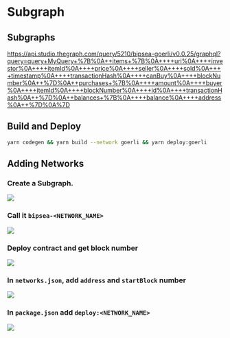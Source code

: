 # Subgraph

## Subgraphs

https://api.studio.thegraph.com/query/5210/bipsea-goerli/v0.0.25/graphql?query=query+MyQuery+%7B%0A++items+%7B%0A++++uri%0A++++investor%0A++++itemId%0A++++price%0A++++seller%0A++++sold%0A++++timestamp%0A++++transactionHash%0A++++canBuy%0A++++blockNumber%0A++%7D%0A++purchases+%7B%0A++++amount%0A++++buyer%0A++++itemId%0A++++blockNumber%0A++++id%0A++++transactionHash%0A++%7D%0A++balances+%7B%0A++++balance%0A++++address%0A++%7D%0A%7D

## Build and Deploy

```bash
yarn codegen && yarn build --network goerli && yarn deploy:goerli 
```

## Adding Networks

### Create a Subgraph.

![](https://user-images.githubusercontent.com/19412160/184470320-43c0ce0c-3772-4f11-b47d-17b56c905a6c.png)

### Call it `bipsea-<NETWORK_NAME>`

![](https://user-images.githubusercontent.com/19412160/184470333-9fe683d8-8774-4db6-af37-31f6ab89b60d.png)

### Deploy contract and get block number

![](https://user-images.githubusercontent.com/19412160/184470286-ed796dea-c488-4c58-a873-f19280f1d526.png)

### In `networks.json`, add `address` and `startBlock` number

![](https://user-images.githubusercontent.com/19412160/184470382-d1fb070d-5f6a-4fc9-87f1-ad152e807cc1.png)

### In `package.json` add `deploy:<NETWORK_NAME>`

![](https://user-images.githubusercontent.com/19412160/184470435-e88c1c73-a634-4d4e-bc7c-33ebda351d4e.png)

